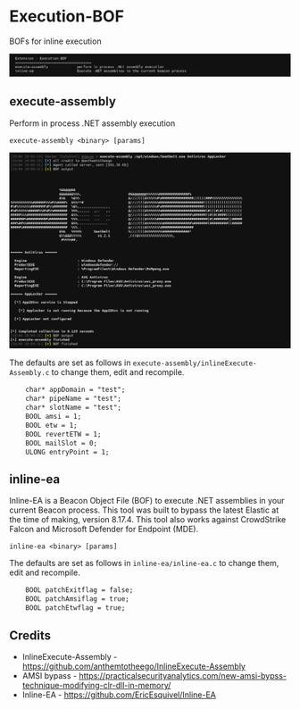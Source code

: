 # Execution-BOF

BOFs for inline execution

![](./_img/01.png)

## execute-assembly

Perform in process .NET assembly execution

```
execute-assembly <binary> [params]
```

![](./_img/02.png)

The defaults are set as follows in `execute-assembly/inlineExecute-Assembly.c` to change them, edit and recompile.

```
	char* appDomain = "test";
	char* pipeName = "test";
	char* slotName = "test";
	BOOL amsi = 1;
	BOOL etw = 1;
	BOOL revertETW = 1;
	BOOL mailSlot = 0;
	ULONG entryPoint = 1;
```



## inline-ea

Inline-EA is a Beacon Object File (BOF) to execute .NET assemblies in  your current Beacon process. This tool was built to bypass the latest Elastic at the time of making,  version 8.17.4. This tool also works against CrowdStrike Falcon and  Microsoft Defender for Endpoint (MDE).

```
inline-ea <binary> [params]
```

The defaults are set as follows in `inline-ea/inline-ea.c` to change them, edit and recompile.

```
	BOOL patchExitflag = false;
	BOOL patchAmsiflag = true;
	BOOL patchEtwflag = true;
```



## Credits

* InlineExecute-Assembly - https://github.com/anthemtotheego/InlineExecute-Assembly
* AMSI bypass - https://practicalsecurityanalytics.com/new-amsi-bypss-technique-modifying-clr-dll-in-memory/
* Inline-EA - https://github.com/EricEsquivel/Inline-EA